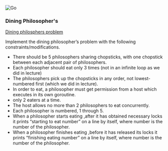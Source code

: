 ![Go](https://github.com/bclipp/dining_philosophers/workflows/Go/badge.svg)  

### Dining Philosopher's

[Dining philosphers problem](https://en.wikipedia.org/wiki/Dining_philosophers_problem)


Implement the dining philosopher’s problem with the following constraints/modifications.

* There should be 5 philosophers sharing chopsticks, with one chopstick between each adjacent pair of philosophers.
* Each philosopher should eat only 3 times (not in an infinite loop as we did in lecture)
* The philosophers pick up the chopsticks in any order, not lowest-numbered first (which we did in lecture).
* In order to eat, a philosopher must get permission from a host which executes in its own goroutine.
* only 2 eaters at a time.
* The host allows no more than 2 philosophers to eat concurrently.
* Each philosopher is numbered, 1 through 5.
* When a philosopher starts eating ,after it has obtained necessary locks it prints “starting to eat number” on a line by itself, where number is the number of the philosopher.
* When a philosopher finishes eating ,before it has released its locks it prints “finishing eating number” on a line by itself, where number is the number of the philosopher.
